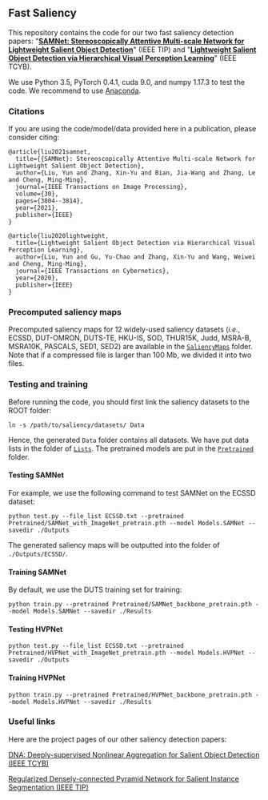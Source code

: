 ## Fast Saliency

This repository contains the code for our two fast saliency detection papers: "**[SAMNet: Stereoscopically Attentive Multi-scale Network for Lightweight Salient Object Detection](https://ieeexplore.ieee.org/document/9381668)**" (IEEE TIP) and "**[Lightweight Salient Object Detection via Hierarchical Visual Perception Learning](https://ieeexplore.ieee.org/document/9285193)**" (IEEE TCYB).

We use Python 3.5, PyTorch 0.4.1, cuda 9.0, and numpy 1.17.3 to test the code. We recommend to use [Anaconda](https://www.anaconda.com/).

### Citations

If you are using the code/model/data provided here in a publication, please consider citing:

    @article{liu2021samnet,
      title={{SAMNet}: Stereoscopically Attentive Multi-scale Network for Lightweight Salient Object Detection},
      author={Liu, Yun and Zhang, Xin-Yu and Bian, Jia-Wang and Zhang, Le and Cheng, Ming-Ming},
      journal={IEEE Transactions on Image Processing},
      volume={30},
      pages={3804--3814},
      year={2021},
      publisher={IEEE}
    }

    @article{liu2020lightweight,
      title={Lightweight Salient Object Detection via Hierarchical Visual Perception Learning},
      author={Liu, Yun and Gu, Yu-Chao and Zhang, Xin-Yu and Wang, Weiwei and Cheng, Ming-Ming},
      journal={IEEE Transactions on Cybernetics},
      year={2020},
      publisher={IEEE}
    }
  
### Precomputed saliency maps

Precomputed saliency maps for 12 widely-used saliency datasets (_i.e._, ECSSD, DUT-OMRON, DUTS-TE, HKU-IS, SOD, THUR15K, Judd, MSRA-B, MSRA10K, PASCALS, SED1, SED2) are available in the [`SaliencyMaps`](https://github.com/yun-liu/FastSaliency/tree/master/SaliencyMaps) folder. Note that if a compressed file is larger than 100 Mb, we divided it into two files.

### Testing and training

Before running the code, you should first link the saliency datasets to the ROOT folder:

  ```
  ln -s /path/to/saliency/datasets/ Data
  ```
  
Hence, the generated `Data` folder contains all datasets. We have put data lists in the folder of [`Lists`](https://github.com/yun-liu/FastSaliency/tree/master/Lists). The pretrained models are put in the [`Pretrained`](https://github.com/yun-liu/FastSaliency/tree/master/Pretrained) folder.

#### Testing SAMNet

For example, we use the following command to test SAMNet on the ECSSD dataset:

  ```
  python test.py --file_list ECSSD.txt --pretrained Pretrained/SAMNet_with_ImageNet_pretrain.pth --model Models.SAMNet --savedir ./Outputs
  ```
  
The generated saliency maps will be outputted into the folder of `./Outputs/ECSSD/`.

#### Training SAMNet

By default, we use the DUTS training set for training:

  ```
  python train.py --pretrained Pretrained/SAMNet_backbone_pretrain.pth --model Models.SAMNet --savedir ./Results
  ```
  
#### Testing HVPNet

  ```
  python test.py --file_list ECSSD.txt --pretrained Pretrained/HVPNet_with_ImageNet_pretrain.pth --model Models.HVPNet --savedir ./Outputs
  ```
  
#### Training HVPNet

  ```
  python train.py --pretrained Pretrained/HVPNet_backbone_pretrain.pth --model Models.HVPNet --savedir ./Results
  ```

### Useful links

Here are the project pages of our other saliency detection papers:

[DNA: Deeply-supervised Nonlinear Aggregation for Salient Object Detection (IEEE TCYB)](https://github.com/yun-liu/DNA)

[Regularized Densely-connected Pyramid Network for Salient Instance Segmentation (IEEE TIP)](https://github.com/yuhuan-wu/RDPNet)
